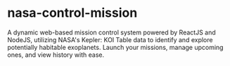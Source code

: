 # nasa-control-mission
A dynamic web-based mission control system powered by ReactJS and NodeJS, utilizing NASA's Kepler: KOI Table data to identify and explore potentially habitable exoplanets. Launch your missions, manage upcoming ones, and view history with ease.
